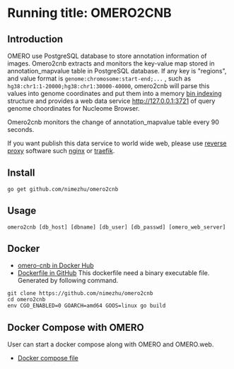 # Running title: OMERO2CNB

## Introduction
OMERO use PostgreSQL database to store annotation information of images.
Omero2cnb extracts and monitors the key-value map stored in annotation_mapvalue table in PostgreSQL database.
If any key is "regions",  and value format is `genome:chromosome:start-end;...` , such as `hg38:chr1:1-20000;hg38:chr1:30000-40000`, omero2cnb will
parse this values into genome coordinates and put them into a memory [bin indexing](http://genomewiki.ucsc.edu/index.php/Bin_indexing_system) structure and provides a web data service http://127.0.0.1:3721 of query genome choordinates for Nucleome Browser.

Omero2cnb monitors the change of annotation_mapvalue table every 90 seconds.

If you want publish this data service to world wide web, please use [reverse proxy](https://en.wikipedia.org/wiki/Reverse_proxy) software such [nginx](https://www.nginx.com/) or [traefik](https://github.com/containous/traefik).

## Install
```
go get github.com/nimezhu/omero2cnb
```

## Usage
```
omero2cnb [db_host] [dbname] [db_user] [db_passwd] [omero_web_server]
```

## Docker
- [omero-cnb in Docker Hub](https://hub.docker.com/repository/docker/nimezhu/cnb-index-omero)
- [Dockerfile in GitHub](https://github.com/nimezhu/cnb-index-omero-docker)
This dockerfile need a binary executable file. Generated by following command.
```
git clone https://github.com/nimezhu/omero2cnb
cd omero2cnb
env CGO_ENABLED=0 GOARCH=amd64 GOOS=linux go build
```

## Docker Compose with OMERO
User can start a docker compose along with OMERO and OMERO.web.
- [Docker compose file](https://gist.github.com/nimezhu/920130590d9a288be61d35971e11857f)


